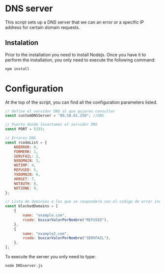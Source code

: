 # DNS server

This script sets up a DNS server that we can an error or a specific IP address for certain domain requests.

## Instalation

Prior to the installation you need to install Nodejs. Once you have it to perform the installation, you only need to execute the following command:

```bash
npm install
```

# Configuration

At the top of the script, you can find all the configuration parameters listed.

```js
// Define el servidor DNS al que quieres consultar
const customDNSServer = "80.58.61.250"; //DNS

// Puerto donde levantamos el servidor DNS
const PORT = 5333;

// Errores DNS
const rcodeList = {
	NOERROR: 0,
	FORMERR: 1,
	SERVFAIL: 2,
	NXDOMAIN: 3,
	NOTIMP: 4,
	REFUSED: 5,
	YXDOMAIN: 6,
	XRRSET: 7,
	NOTAUTH: 8,
	NOTZONE: 9,
};

// Lista de dominios a los que se responderá con el codigo de error indicado en rcode
const blockedDomains = [
	{
		name: "example.com",
		rcode: buscarValorPorNombre("REFUSED"),
	},
	{
		name: "example2.com",
		rcode: buscarValorPorNombre("SERVFAIL"),
	},
];
```

To execute the server you only need to type:

```bash
node DNSserver.js
```
